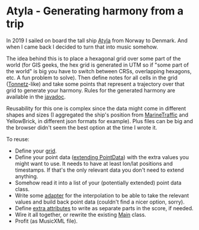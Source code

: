 # Atyla - Generating harmony from a trip

In 2019 I sailed on board the tall ship [Atyla](https://atyla.org/) from Norway to Denmark. And when I came back I 
decided to turn that into music somehow.

The idea behind this is to place a hexagonal grid over some part of the world (for GIS geeks, the hex grid is generated 
in UTM so if "some part of the world" is big you have to switch between CRSs, overlapping hexagons, etc.
A fun problem to solve). Then define notes for all cells in the grid ([Tonnetz](https://en.wikipedia.org/wiki/Tonnetz)-like)
and take some points that represent a trajectory over that grid to generate your harmony.
Rules for the generated harmony are available in the [javadoc](MusicHarmonyGenerator.java#L47).

Reusability for this one is complex since the data might come in different shapes and sizes (I aggregated the ship's
position from [MarineTraffic](https://www.marinetraffic.com/) and YellowBrick, in different json formats for example).
Plus files can be big and the browser didn't seem the best option at the time I wrote it.

To reuse:
- Define your [grid](Main.java#L16).
- Define your point data ([extending PointData](input/VesselData.java)) with the extra values you might want to use.
  It needs to have at least lon/lat positions and timestamps. If that's the only relevant data you don't need to extend
  anything. 
- Somehow read it into a list of your (potentially extended) point data class.
- Write some [adapter](input/VesselDataInterpolationAdapter.java) for the interpolation to be able to take
  the relevant values and build back point data (couldn't find a nicer option, sorry).
- Define [extra attributes](input/VesselDataCalculations.java) to write as separate parts in the score, if needed.
- Wire it all together, or rewrite the existing [Main](Main.java) class.
- Profit (as MusicXML file).
